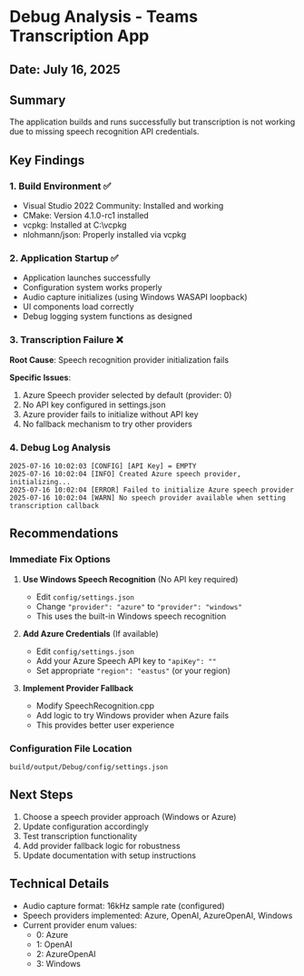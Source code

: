 # Debug Analysis - Teams Transcription App

## Date: July 16, 2025

## Summary
The application builds and runs successfully but transcription is not working due to missing speech recognition API credentials.

## Key Findings

### 1. Build Environment ✅
- Visual Studio 2022 Community: Installed and working
- CMake: Version 4.1.0-rc1 installed
- vcpkg: Installed at C:\vcpkg
- nlohmann/json: Properly installed via vcpkg

### 2. Application Startup ✅
- Application launches successfully
- Configuration system works properly
- Audio capture initializes (using Windows WASAPI loopback)
- UI components load correctly
- Debug logging system functions as designed

### 3. Transcription Failure ❌
**Root Cause**: Speech recognition provider initialization fails

**Specific Issues**:
1. Azure Speech provider selected by default (provider: 0)
2. No API key configured in settings.json
3. Azure provider fails to initialize without API key
4. No fallback mechanism to try other providers

### 4. Debug Log Analysis
```
2025-07-16 10:02:03 [CONFIG] [API Key] = EMPTY
2025-07-16 10:02:04 [INFO] Created Azure speech provider, initializing...
2025-07-16 10:02:04 [ERROR] Failed to initialize Azure speech provider
2025-07-16 10:02:04 [WARN] No speech provider available when setting transcription callback
```

## Recommendations

### Immediate Fix Options

1. **Use Windows Speech Recognition** (No API key required)
   - Edit `config/settings.json`
   - Change `"provider": "azure"` to `"provider": "windows"`
   - This uses the built-in Windows speech recognition

2. **Add Azure Credentials** (If available)
   - Edit `config/settings.json`
   - Add your Azure Speech API key to `"apiKey": ""`
   - Set appropriate `"region": "eastus"` (or your region)

3. **Implement Provider Fallback**
   - Modify SpeechRecognition.cpp
   - Add logic to try Windows provider when Azure fails
   - This provides better user experience

### Configuration File Location
`build/output/Debug/config/settings.json`

## Next Steps

1. Choose a speech provider approach (Windows or Azure)
2. Update configuration accordingly
3. Test transcription functionality
4. Add provider fallback logic for robustness
5. Update documentation with setup instructions

## Technical Details

- Audio capture format: 16kHz sample rate (configured)
- Speech providers implemented: Azure, OpenAI, AzureOpenAI, Windows
- Current provider enum values:
  - 0: Azure
  - 1: OpenAI  
  - 2: AzureOpenAI
  - 3: Windows